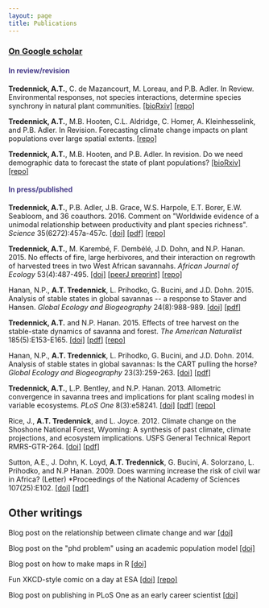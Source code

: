 ```yaml
---
layout: page
title: Publications
---
```


### [On Google scholar](https://scholar.google.com/citations?user=QGPaeccAAAAJ&hl=en)

#### <span style="color:DarkSlateBlue">In review/revision</span>

**Tredennick, A.T.**, C. de Mazancourt, M. Loreau, and P.B. Adler. In Review. Environmental responses, not species interactions, determine species synchrony in natural plant communities. [[bioRxiv]](http://biorxiv.org/content/early/2016/07/05/047480) [[repo]](https://github.com/atredennick/community_synchrony) 

<!---
<table>
<tr>
<td> <div style="width:50px"> <img src=https://cloud.githubusercontent.com/assets/6196005/4693065/01171b6a-5789-11e4-9471-d7e27c7a1595.png> </div> </td>

<td> <div style="width:50px"> <img src=https://cloud.githubusercontent.com/assets/6196005/4692966/2e5fb560-5783-11e4-998f-864f63243f94.png> </div> </td>

<td> <div style="width:50px"> <img src=https://cloud.githubusercontent.com/assets/6196005/4693079/14e83390-5789-11e4-9084-34007e4810a3.png> </div> </td>

<td> <div style="width:50px"> <img src=https://cloud.githubusercontent.com/assets/6196005/4693073/14c1a0c2-5789-11e4-865e-45a26b2c20c0.png> </div> </td>

<td> <div style="width:50px"> <img src=https://cloud.githubusercontent.com/assets/6196005/4693078/14e0a4ae-5789-11e4-927c-6143eef2dea8.png> </div> </td>

<td> <div style="width:50px"> <img src=https://cloud.githubusercontent.com/assets/6196005/4693068/0d6f8dd4-5789-11e4-89a2-a655f0f41f87.png> </div> </td>

<td> <div style="width:50px"> <img src=https://cloud.githubusercontent.com/assets/6196005/4693074/14c32a78-5789-11e4-8250-1a42155dd267.png> </div> </td>
</tr>
</table>
\
\
--->

**Tredennick, A.T.**, M.B. Hooten, C.L. Aldridge, C. Homer, A. Kleinhesselink, and P.B. Adler. In Revision. Forecasting climate change impacts on plant populations over large spatial extents. [[repo]](https://github.com/atredennick/sageAbundance)

**Tredennick, A.T.**, M.B. Hooten, and P.B. Adler. In revision. Do we need demographic data to forecast the state of plant populations? [[bioRxiv]](http://biorxiv.org/content/biorxiv/early/2015/08/30/025742) [[repo]](https://github.com/atredennick/MicroMesoForecast)

####  <span style="color:DarkSlateBlue">In press/published</span>

**Tredennick, A.T.**, P.B. Adler, J.B. Grace, W.S. Harpole, E.T. Borer, E.W. Seabloom, and 36 coauthors. 2016. Comment on "Worldwide evidence of a unimodal relationship between productivity and plant species richness". *Science* 35(6272):457a-457c. [[doi]](http://science.sciencemag.org/content/351/6272/457.1) [[pdf]](http://science.sciencemag.org/content/sci/351/6272/457.1.full.pdf) [[repo]](https://github.com/atredennick/prodDiv)

**Tredennick, A.T.**, M. Karemb&eacute;, F. Demb&eacute;l&eacute;, J.D. Dohn, and N.P. Hanan. 2015. No effects of fire, large herbivores, and their interaction on regrowth of harvested trees in two West African savannahs. *African Journal of Ecology* 53(4):487-495. [[doi]](http://onlinelibrary.wiley.com/doi/10.1111/aje.12238/abstract) [[peerJ preprint]](https://peerj.com/preprints/718.pdf) [[repo]](https://github.com/atredennick/HarvestExperiment)

Hanan, N.P., **A.T. Tredennick**, L. Prihodko, G. Bucini, and J.D. Dohn. 2015. Analysis of stable states in global savannas -- a response to Staver and Hansen. *Global Ecology and Biogeography* 24(8):988-989. [[doi]](http://onlinelibrary.wiley.com/doi/10.1111/geb.12321/full) [[pdf]](http://onlinelibrary.wiley.com/doi/10.1111/geb.12321/epdf)

**Tredennick, A.T.** and N.P. Hanan. 2015. Effects of tree harvest on the stable-state dynamics of savanna and forest. *The American Naturalist* 185(5):E153-E165. [[doi]](http://www.jstor.org/stable/10.1086/680475?seq=1#page_scan_tab_contents) [[pdf]](http://www.jstor.org/stable/pdf/10.1086/680475.pdf?acceptTC=true) [[repo]](https://github.com/atredennick/HarvestTheory)

Hanan, N.P., **A.T. Tredennick**, L. Prihodko, G. Bucini, and J.D. Dohn. 2014. Analysis of stable states in global savannas: Is the CART pulling the horse? *Global Ecology and Biogeography* 23(3):259-263. [[doi]](http://onlinelibrary.wiley.com/doi/10.1111/geb.12122/abstract) [[pdf]](http://onlinelibrary.wiley.com/doi/10.1111/geb.12122/epdf)

**Tredennick, A.T.**, L.P. Bentley, and N.P. Hanan. 2013. Allometric convergence in savanna trees and implications for plant scaling modesl in variable ecosystems. *PLoS One* 8(3):e58241. [[doi]](http://journals.plos.org/plosone/article?id=10.1371/journal.pone.0058241) [[pdf]](http://www.plosone.org/article/fetchObject.action?uri=info:doi/10.1371/journal.pone.0058241&representation=PDF) [[repo]](https://github.com/atredennick/-Git/tree/master/Savanna_Allometry)

Rice, J., **A.T. Tredennick**, and L. Joyce. 2012. Climate change on the Shoshone National Forest, Wyoming: A synthesis of past climate, climate projections, and ecosystem implications. USFS General Technical Report RMRS-GTR-264. [[doi]](http://www.fs.fed.us/rm/pubs/rmrs_gtr264) [[pdf]](http://www.fs.fed.us/rm/pubs/rmrs_gtr264.pdf)

Sutton, A.E., J. Dohn, K. Loyd, **A.T. Tredennick**, G. Bucini, A. Solorzano, L. Prihodko, and N.P Hanan. 2009. Does warming increase the risk of civil war in Africa? (Letter) *Proceedings of the National Academy of Sciences 107(25):E102. [[doi]](http://www.pnas.org/content/107/25/E102.full) [[pdf]](http://www.pnas.org/content/107/25/E102.full.pdf)

## Other writings

Blog post on the relationship between climate change and war [[doi]](http://nrelscience.org/2013/09/10/correlations-between-climate-and-conflict-are-intrigueing-but-contain-little-information/)

Blog post on the "phd problem" using an academic population model [[doi]](http://nrelscience.org/2013/07/24/an-academic-population-model-to-distill-the-phd-problem/)

Blog post on how to make maps in R [[doi]](http://nrelscience.org/2013/05/30/this-is-how-i-did-it-mapping-in-r-with-ggplot2/)

Fun XKCD-style comic on a day at ESA [[doi]](http://nrelscience.org/2013/08/13/student-liveliness-throughout-a-typical-day-at-esa/) [[repo]](https://github.com/atredennick/ESA-Timeline--xkcd-)

Blog post on publishing in PLoS One as an early career scientist [[doi]](https://earlycareerecologists.wordpress.com/2013/03/21/why-i-published-in-plos-one-and-why-i-probably-wont-again-for-awhile/)

